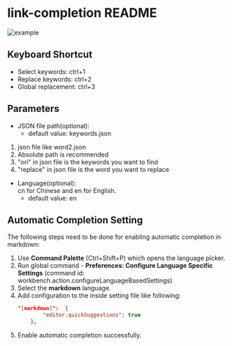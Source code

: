 # link-completion README

![example](pic/example.gif)

## Keyboard Shortcut
- Select keywords: ctrl+1 
- Replace keywords: ctrl+2
- Global replacement: ctrl+3


## Parameters
- JSON file path(optional):
   - default value: keywords.json
1. json file like word2.json
2. Absolute path is recommended
3. "ori" in json file is the keywords you want to find
4. "replace" in json file is the word you want to replace
- Language(optional):    
   cn for Chinese and en for English.
   - default value: en


## Automatic Completion Setting

The following steps need to be done for enabling automatic completion in markdown:

1. Use **Command Palette** (Ctrl+Shift+P) which opens the language picker.
2. Run global command - **Preferences: Configure Language Specific Settings** (command id: workbench.action.configureLanguageBasedSettings)
3. Select the **markdown** language.
4. Add configuration to the inside setting file like following:
    ```json
    "[markdown]":  {
            "editor.quickSuggestions": true
        },
    ```
5. Enable automatic completion successfully.
